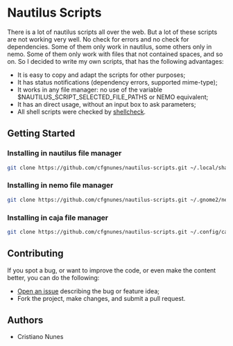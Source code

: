 # Nautilus Scripts

There is a lot of nautilus scripts all over the web. But a lot of these scripts are not working very well. No check for errors and no check for dependencies. Some of them only work in nautilus, some others only in nemo. Some of them only work with files that not contained spaces, and so on. So I decided to write my own scripts, that has the following advantages:

- It is easy to copy and adapt the scripts for other purposes;
- It has status notifications (dependency errors, supported mime-type);
- It works in any file manager: no use of the variable \$NAUTILUS_SCRIPT_SELECTED_FILE_PATHS or NEMO equivalent;
- It has an direct usage, without an input box to ask parameters;
- All shell scripts were checked by [shellcheck](https://github.com/koalaman/shellcheck).

## Getting Started

### Installing in nautilus file manager

```sh
git clone https://github.com/cfgnunes/nautilus-scripts.git ~/.local/share/nautilus/scripts
```

### Installing in nemo file manager

```sh
git clone https://github.com/cfgnunes/nautilus-scripts.git ~/.gnome2/nemo-scripts/scripts
```

### Installing in caja file manager

```sh
git clone https://github.com/cfgnunes/nautilus-scripts.git ~/.config/caja/scripts/scripts
```

## Contributing

If you spot a bug, or want to improve the code, or even make the content better, you can do the following:

- [Open an issue](https://github.com/cfgnunes/nautilus-scripts/issues/new) describing the bug or feature idea;
- Fork the project, make changes, and submit a pull request.

## Authors

- Cristiano Nunes
